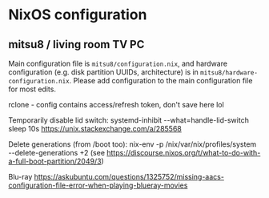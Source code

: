 # NixOS configuration

## mitsu8 / living room TV PC

Main configuration file is `mitsu8/configuration.nix`, and
hardware configuration (e.g. disk partition UUIDs, architecture) is in `mitsu8/hardware-configuration.nix`.
Please add configuration to the main configuration file for most edits.


rclone - config contains access/refresh token, don't save here lol

Temporarily disable lid switch:
systemd-inhibit --what=handle-lid-switch sleep 10s
https://unix.stackexchange.com/a/285568

Delete generations (from /boot too):
nix-env -p /nix/var/nix/profiles/system --delete-generations +2
(see https://discourse.nixos.org/t/what-to-do-with-a-full-boot-partition/2049/3)

Blu-ray https://askubuntu.com/questions/1325752/missing-aacs-configuration-file-error-when-playing-blueray-movies
